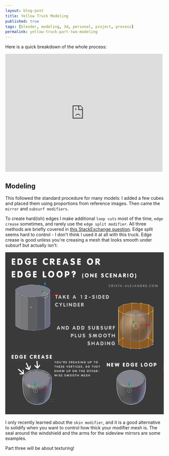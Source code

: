 ```yaml
---
layout: blog-post
title: Yellow Truck Modeling
published: true
tags: [blender, modeling, 3d, personal, project, process]
permalink: yellow-truck-part-two-modeling
---
```

Here is a quick breakdown of the whole process:

<iframe src="https://player.vimeo.com/video/138696883" width="500" height="375" frameborder="0" webkitallowfullscreen mozallowfullscreen allowfullscreen></iframe> 
 

## Modeling

This followed the standard procedure for many models: I added a few cubes and placed them using proportions from reference images. Then came the `mirror` and `subsurf modifiers`. 

To create hard(ish) edges I make additional `loop cuts` most of the time, `edge crease` sometimes, and rarely use the `edge split modifier`. All three methods are briefly covered in [this StackExchange question](http://blender.stackexchange.com/questions/6425/keep-sharp-edges-when-using-subdivision-surface). Edge split seems hard to control - I don't think I used it at all with this truck. Edge crease is good unless you're creasing a mesh that looks smooth under subsurf but actually isn't:

![Edge crease vs edge loops in Blender / 3D modeling](/images/blog/blog-edge-types.png)

I only recently learned about the `skin modifier`, and it is a good alternative to solidify when you want to control how thick your modifier mesh is. The seal around the windshield and the arms for the sideview mirrors are some examples. 

Part three will be about texturing!
